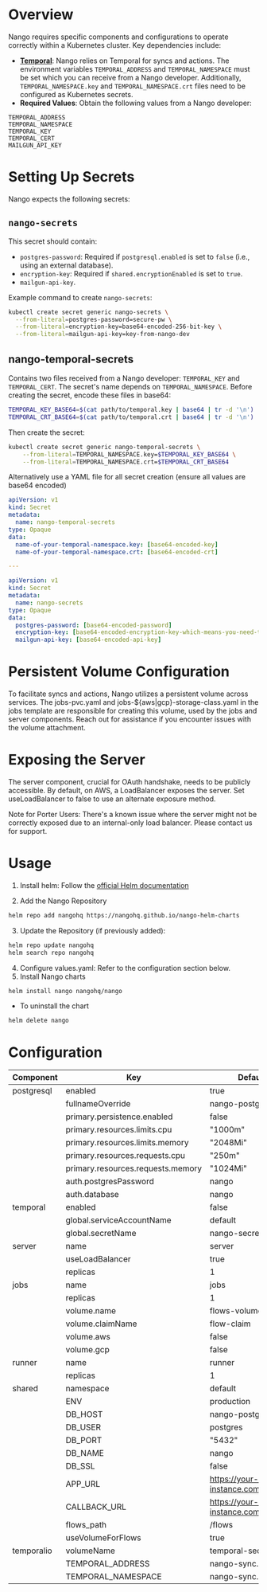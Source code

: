 # Overview

Nango requires specific components and configurations to operate correctly within a Kubernetes cluster. Key dependencies include:

- **[Temporal](https://temporal.io/)**: Nango relies on Temporal for syncs and actions. 
The environment variables `TEMPORAL_ADDRESS` and `TEMPORAL_NAMESPACE` must be set which
you can receive from a Nango developer. Additionally, `TEMPORAL_NAMESPACE.key` 
and `TEMPORAL_NAMESPACE.crt` files need to be configured as Kubernetes secrets.
- **Required Values**: Obtain the following values from a Nango developer:
```
TEMPORAL_ADDRESS
TEMPORAL_NAMESPACE
TEMPORAL_KEY
TEMPORAL_CERT
MAILGUN_API_KEY
```

# Setting Up Secrets

Nango expects the following secrets:

## `nango-secrets`

This secret should contain:
- `postgres-password`: Required if `postgresql.enabled` is set to `false` (i.e., using an external database).
- `encryption-key`: Required if `shared.encryptionEnabled` is set to `true`.
- `mailgun-api-key`.

Example command to create `nango-secrets`:
```bash
kubectl create secret generic nango-secrets \
  --from-literal=postgres-password=secure-pw \
  --from-literal=encryption-key=base64-encoded-256-bit-key \
  --from-literal=mailgun-api-key=key-from-nango-dev
  ```

## nango-temporal-secrets

Contains two files received from a Nango developer: `TEMPORAL_KEY` and `TEMPORAL_CERT`.
The secret's name depends on `TEMPORAL_NAMESPACE`. Before creating the secret, encode these files in base64:
```bash
TEMPORAL_KEY_BASE64=$(cat path/to/temporal.key | base64 | tr -d '\n')
TEMPORAL_CRT_BASE64=$(cat path/to/temporal.crt | base64 | tr -d '\n')
```

Then create the secret:
```bash
kubectl create secret generic nango-temporal-secrets \
    --from-literal=TEMPORAL_NAMESPACE.key=$TEMPORAL_KEY_BASE64 \
    --from-literal=TEMPORAL_NAMESPACE.crt=$TEMPORAL_CRT_BASE64
```

Alternatively use a YAML file for all secret creation (ensure all values are
base64 encoded)
```yaml
apiVersion: v1
kind: Secret
metadata:
  name: nango-temporal-secrets
type: Opaque
data:
  name-of-your-temporal-namespace.key: [base64-encoded-key]
  name-of-your-temporal-namespace.crt: [base64-encoded-crt]

---

apiVersion: v1
kind: Secret
metadata:
  name: nango-secrets
type: Opaque
data:
  postgres-password: [base64-encoded-password]
  encryption-key: [base64-encoded-encryption-key-which-means-you-need-to-base64-encode-the-base64-256-bit-key]
  mailgun-api-key: [base64-encoded-api-key]
```

# Persistent Volume Configuration

To facilitate syncs and actions, Nango utilizes a persistent volume across services.
The jobs-pvc.yaml and jobs-${aws|gcp}-storage-class.yaml in the jobs template
are responsible for creating this volume, used by the jobs and server components.
Reach out for assistance if you encounter issues with the volume attachment.

# Exposing the Server

The server component, crucial for OAuth handshake, needs to be publicly accessible. 
By default, on AWS, a LoadBalancer exposes the server. Set useLoadBalancer
to false to use an alternate exposure method.

Note for Porter Users: There's a known issue where the server might not be
correctly exposed due to an internal-only load balancer. Please contact us for support.

# Usage
1. Install helm: Follow the [official Helm documentation](https://helm.sh/docs)

2. Add the Nango Repository
```bash
helm repo add nangohq https://nangohq.github.io/nango-helm-charts
```
3. Update the Repository (if previously added):
```bash
helm repo update nangohq
helm search repo nangohq
```
4. Configure values.yaml: Refer to the configuration section below.
5. Install Nango charts
```bash
helm install nango nangohq/nango
```

* To uninstall the chart
```
helm delete nango
```

# Configuration

| Component                | Key                            | Default Value|
|--------------------------|--------------------------------|--------------|
| postgresql               | enabled                        | true         |
|                          | fullnameOverride               | nango-postgresql |
|                          | primary.persistence.enabled     | false        |
|                          | primary.resources.limits.cpu    | "1000m"      |
|                          | primary.resources.limits.memory | "2048Mi"     |
|                          | primary.resources.requests.cpu  | "250m"       |
|                          | primary.resources.requests.memory | "1024Mi"    |
|                          | auth.postgresPassword           | nango        |
|                          | auth.database                   | nango        |
| temporal                 | enabled                        | false         |
|                          | global.serviceAccountName       | default      |
|                          | global.secretName               | nango-secret |
| server                   | name                           | server       |
|                          | useLoadBalancer                | true         |
|                          | replicas                       | 1            |
| jobs                     | name                           | jobs         |
|                          | replicas                       | 1            |
|                          | volume.name                    | flows-volume |
|                          | volume.claimName               | flow-claim   |
|                          | volume.aws                     | false        |
|                          | volume.gcp                     | false        |
| runner                   | name                           | runner       |
|                          | replicas                       | 1            |
| shared                   | namespace                      | default      |
|                          | ENV                            | production   |
|                          | DB_HOST                        | nango-postgresql |
|                          | DB_USER                        | postgres     |
|                          | DB_PORT                        | "5432"       |
|                          | DB_NAME                        | nango        |
|                          | DB_SSL                         | false        |
|                          | APP_URL                        | https://your-hosted-instance.com |
|                          | CALLBACK_URL                   | https://your-hosted-instance.com/oauth/callback |
|                          | flows_path                     | /flows       |
|                          | useVolumeForFlows              | true         |
| temporalio               | volumeName                     | temporal-secrets |
|                          | TEMPORAL_ADDRESS               | nango-sync.abc |
|                          | TEMPORAL_NAMESPACE             | nango-sync.def |
